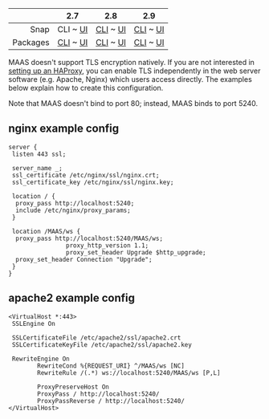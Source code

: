 <!-- deb-2-7-cli
||2.7|2.8|2.9|
|-----:|:-----:|:-----:|:-----:|
|Snap|[CLI](/t/configuring-tls-encryption/2538) ~ [UI](/t/configuring-tls-encryption/2539)|[CLI](/t/configuring-tls-encryption/2540) ~ [UI](/t/configuring-tls-encryption/2541)|[CLI](/t/configuring-tls-encryption/2542) ~ [UI](/t/configuring-tls-encryption/2543)|
|Packages|CLI ~ [UI](/t/configuring-tls-encryption/2545)|[CLI](/t/configuring-tls-encryption/2546) ~ [UI](/t/configuring-tls-encryption/2547)|[CLI](/t/configuring-tls-encryption/2548) ~ [UI](/t/configuring-tls-encryption/2549)|
 deb-2-7-cli -->

<!-- deb-2-7-ui
||2.7|2.8|2.9|
|-----:|:-----:|:-----:|:-----:|
|Snap|[CLI](/t/configuring-tls-encryption/2538) ~ [UI](/t/configuring-tls-encryption/2539)|[CLI](/t/configuring-tls-encryption/2540) ~ [UI](/t/configuring-tls-encryption/2541)|[CLI](/t/configuring-tls-encryption/2542) ~ [UI](/t/configuring-tls-encryption/2543)|
|Packages|[CLI](/t/configuring-tls-encryption/2544) ~ UI|[CLI](/t/configuring-tls-encryption/2546) ~ [UI](/t/configuring-tls-encryption/2547)|[CLI](/t/configuring-tls-encryption/2548) ~ [UI](/t/configuring-tls-encryption/2549)|
 deb-2-7-ui -->

<!-- deb-2-8-cli
||2.7|2.8|2.9|
|-----:|:-----:|:-----:|:-----:|
|Snap|[CLI](/t/configuring-tls-encryption/2538) ~ [UI](/t/configuring-tls-encryption/2539)|[CLI](/t/configuring-tls-encryption/2540) ~ [UI](/t/configuring-tls-encryption/2541)|[CLI](/t/configuring-tls-encryption/2542) ~ [UI](/t/configuring-tls-encryption/2543)|
|Packages|[CLI](/t/configuring-tls-encryption/2544) ~ [UI](/t/configuring-tls-encryption/2545)|CLI ~ [UI](/t/configuring-tls-encryption/2547)|[CLI](/t/configuring-tls-encryption/2548) ~ [UI](/t/configuring-tls-encryption/2549)|
 deb-2-8-cli -->

<!-- deb-2-8-ui
||2.7|2.8|2.9|
|-----:|:-----:|:-----:|:-----:|
|Snap|[CLI](/t/configuring-tls-encryption/2538) ~ [UI](/t/configuring-tls-encryption/2539)|[CLI](/t/configuring-tls-encryption/2540) ~ [UI](/t/configuring-tls-encryption/2541)|[CLI](/t/configuring-tls-encryption/2542) ~ [UI](/t/configuring-tls-encryption/2543)|
|Packages|[CLI](/t/configuring-tls-encryption/2544) ~ [UI](/t/configuring-tls-encryption/2545)|[CLI](/t/configuring-tls-encryption/2546) ~ UI|[CLI](/t/configuring-tls-encryption/2548) ~ [UI](/t/configuring-tls-encryption/2549)|
 deb-2-8-ui -->

<!-- deb-2-9-cli
||2.7|2.8|2.9|
|-----:|:-----:|:-----:|:-----:|
|Snap|[CLI](/t/configuring-tls-encryption/2538) ~ [UI](/t/configuring-tls-encryption/2539)|[CLI](/t/configuring-tls-encryption/2540) ~ [UI](/t/configuring-tls-encryption/2541)|[CLI](/t/configuring-tls-encryption/2542) ~ [UI](/t/configuring-tls-encryption/2543)|
|Packages|[CLI](/t/configuring-tls-encryption/2544) ~ [UI](/t/configuring-tls-encryption/2545)|[CLI](/t/configuring-tls-encryption/2546) ~ [UI](/t/configuring-tls-encryption/2547)|CLI ~ [UI](/t/configuring-tls-encryption/2549)|
 deb-2-9-cli -->

<!-- deb-2-9-ui
||2.7|2.8|2.9|
|-----:|:-----:|:-----:|:-----:|
|Snap|[CLI](/t/configuring-tls-encryption/2538) ~ [UI](/t/configuring-tls-encryption/2539)|[CLI](/t/configuring-tls-encryption/2540) ~ [UI](/t/configuring-tls-encryption/2541)|[CLI](/t/configuring-tls-encryption/2542) ~ [UI](/t/configuring-tls-encryption/2543)|
|Packages|[CLI](/t/configuring-tls-encryption/2544) ~ [UI](/t/configuring-tls-encryption/2545)|[CLI](/t/configuring-tls-encryption/2546) ~ [UI](/t/configuring-tls-encryption/2547)|[CLI](/t/configuring-tls-encryption/2548) ~ UI|
 deb-2-9-ui -->

||2.7|2.8|2.9|
|-----:|:-----:|:-----:|:-----:|
|Snap|CLI ~ [UI](/t/configuring-tls-encryption/2539)|[CLI](/t/configuring-tls-encryption/2540) ~ [UI](/t/configuring-tls-encryption/2541)|[CLI](/t/configuring-tls-encryption/2542) ~ [UI](/t/configuring-tls-encryption/2543)|
|Packages|[CLI](/t/configuring-tls-encryption/2544) ~ [UI](/t/configuring-tls-encryption/2545)|[CLI](/t/configuring-tls-encryption/2546) ~ [UI](/t/configuring-tls-encryption/2547)|[CLI](/t/configuring-tls-encryption/2548) ~ [UI](/t/configuring-tls-encryption/2549)|

<!-- snap-2-7-ui
||2.7|2.8|2.9|
|-----:|:-----:|:-----:|:-----:|
|Snap|[CLI](/t/configuring-tls-encryption/2538) ~ UI|[CLI](/t/configuring-tls-encryption/2540) ~ [UI](/t/configuring-tls-encryption/2541)|[CLI](/t/configuring-tls-encryption/2542) ~ [UI](/t/configuring-tls-encryption/2543)|
|Packages|[CLI](/t/configuring-tls-encryption/2544) ~ [UI](/t/configuring-tls-encryption/2545)|[CLI](/t/configuring-tls-encryption/2546) ~ [UI](/t/configuring-tls-encryption/2547)|[CLI](/t/configuring-tls-encryption/2548) ~ [UI](/t/configuring-tls-encryption/2549)|
 snap-2-7-ui -->

<!-- snap-2-8-cli
||2.7|2.8|2.9|
|-----:|:-----:|:-----:|:-----:|
|Snap|[CLI](/t/configuring-tls-encryption/2538) ~ [UI](/t/configuring-tls-encryption/2539)|CLI ~ [UI](/t/configuring-tls-encryption/2541)|[CLI](/t/configuring-tls-encryption/2542) ~ [UI](/t/configuring-tls-encryption/2543)|
|Packages|[CLI](/t/configuring-tls-encryption/2544) ~ [UI](/t/configuring-tls-encryption/2545)|[CLI](/t/configuring-tls-encryption/2546) ~ [UI](/t/configuring-tls-encryption/2547)|[CLI](/t/configuring-tls-encryption/2548) ~ [UI](/t/configuring-tls-encryption/2549)|
 snap-2-8-cli -->

<!-- snap-2-8-ui
||2.7|2.8|2.9|
|-----:|:-----:|:-----:|:-----:|
|Snap|[CLI](/t/configuring-tls-encryption/2538) ~ [UI](/t/configuring-tls-encryption/2539)|[CLI](/t/configuring-tls-encryption/2540) ~ UI|[CLI](/t/configuring-tls-encryption/2542) ~ [UI](/t/configuring-tls-encryption/2543)|
|Packages|[CLI](/t/configuring-tls-encryption/2544) ~ [UI](/t/configuring-tls-encryption/2545)|[CLI](/t/configuring-tls-encryption/2546) ~ [UI](/t/configuring-tls-encryption/2547)|[CLI](/t/configuring-tls-encryption/2548) ~ [UI](/t/configuring-tls-encryption/2549)|
 snap-2-8-ui -->

<!-- snap-2-9-cli
||2.7|2.8|2.9|
|-----:|:-----:|:-----:|:-----:|
|Snap|[CLI](/t/configuring-tls-encryption/2538) ~ [UI](/t/configuring-tls-encryption/2539)|[CLI](/t/configuring-tls-encryption/2540) ~ [UI](/t/configuring-tls-encryption/2541)|CLI ~ [UI](/t/configuring-tls-encryption/2543)|
|Packages|[CLI](/t/configuring-tls-encryption/2544) ~ [UI](/t/configuring-tls-encryption/2545)|[CLI](/t/configuring-tls-encryption/2546) ~ [UI](/t/configuring-tls-encryption/2547)|[CLI](/t/configuring-tls-encryption/2548) ~ [UI](/t/configuring-tls-encryption/2549)|
 snap-2-9-cli -->

<!-- snap-2-9-ui
||2.7|2.8|2.9|
|-----:|:-----:|:-----:|:-----:|
|Snap|[CLI](/t/configuring-tls-encryption/2538) ~ [UI](/t/configuring-tls-encryption/2539)|[CLI](/t/configuring-tls-encryption/2540) ~ [UI](/t/configuring-tls-encryption/2541)|[CLI](/t/configuring-tls-encryption/2542) ~ UI|
|Packages|[CLI](/t/configuring-tls-encryption/2544) ~ [UI](/t/configuring-tls-encryption/2545)|[CLI](/t/configuring-tls-encryption/2546) ~ [UI](/t/configuring-tls-encryption/2547)|[CLI](/t/configuring-tls-encryption/2548) ~ [UI](/t/configuring-tls-encryption/2549)|
 snap-2-9-ui -->

<!-- deb-2-7-cli
MAAS doesn't support TLS encryption natively.  If you are not interested in [setting up an HAProxy](/t/high-availability/2688#heading--load-balancing-with-haproxy-optional), you can enable TLS independently in the web server software (e.g. Apache, Nginx) which users access directly.  The examples below explain how to create this configuration.
 deb-2-7-cli -->

<!-- deb-2-7-ui
MAAS doesn't support TLS encryption natively.  If you are not interested in [setting up an HAProxy](/t/high-availability/2689#heading--load-balancing-with-haproxy-optional), you can enable TLS independently in the web server software (e.g. Apache, Nginx) which users access directly.  The examples below explain how to create this configuration.
 deb-2-7-ui -->

<!-- deb-2-8-cli
MAAS doesn't support TLS encryption natively.  If you are not interested in [setting up an HAProxy](/t/high-availability/2690#heading--load-balancing-with-haproxy-optional), you can enable TLS independently in the web server software (e.g. Apache, Nginx) which users access directly.  The examples below explain how to create this configuration.
 deb-2-8-cli -->

<!-- deb-2-8-ui
MAAS doesn't support TLS encryption natively.  If you are not interested in [setting up an HAProxy](/t/high-availability/2691#heading--load-balancing-with-haproxy-optional), you can enable TLS independently in the web server software (e.g. Apache, Nginx) which users access directly.  The examples below explain how to create this configuration.
 deb-2-8-ui -->

<!-- deb-2-9-cli
MAAS doesn't support TLS encryption natively.  If you are not interested in [setting up an HAProxy](/t/high-availability/2692#heading--load-balancing-with-haproxy-optional), you can enable TLS independently in the web server software (e.g. Apache, Nginx) which users access directly.  The examples below explain how to create this configuration.
 deb-2-9-cli -->

<!-- deb-2-9-ui
MAAS doesn't support TLS encryption natively.  If you are not interested in [setting up an HAProxy](/t/high-availability/2693#heading--load-balancing-with-haproxy-optional), you can enable TLS independently in the web server software (e.g. Apache, Nginx) which users access directly.  The examples below explain how to create this configuration.
 deb-2-9-ui -->

MAAS doesn't support TLS encryption natively.  If you are not interested in [setting up an HAProxy](/t/high-availability/2682#heading--load-balancing-with-haproxy-optional), you can enable TLS independently in the web server software (e.g. Apache, Nginx) which users access directly.  The examples below explain how to create this configuration.

<!-- snap-2-7-ui
MAAS doesn't support TLS encryption natively.  If you are not interested in [setting up an HAProxy](/t/high-availability/2683#heading--load-balancing-with-haproxy-optional), you can enable TLS independently in the web server software (e.g. Apache, Nginx) which users access directly.  The examples below explain how to create this configuration.
 snap-2-7-ui -->

<!-- snap-2-8-cli
MAAS doesn't support TLS encryption natively.  If you are not interested in [setting up an HAProxy](/t/high-availability/2684#heading--load-balancing-with-haproxy-optional), you can enable TLS independently in the web server software (e.g. Apache, Nginx) which users access directly.  The examples below explain how to create this configuration.
 snap-2-8-cli -->

<!-- snap-2-8-ui
MAAS doesn't support TLS encryption natively.  If you are not interested in [setting up an HAProxy](/t/high-availability/2685#heading--load-balancing-with-haproxy-optional), you can enable TLS independently in the web server software (e.g. Apache, Nginx) which users access directly.  The examples below explain how to create this configuration.
 snap-2-8-ui -->

<!-- snap-2-9-cli
MAAS doesn't support TLS encryption natively.  If you are not interested in [setting up an HAProxy](/t/high-availability/2686#heading--load-balancing-with-haproxy-optional), you can enable TLS independently in the web server software (e.g. Apache, Nginx) which users access directly.  The examples below explain how to create this configuration.
 snap-2-9-cli -->

<!-- snap-2-9-ui
MAAS doesn't support TLS encryption natively.  If you are not interested in [setting up an HAProxy](/t/high-availability/2687#heading--load-balancing-with-haproxy-optional), you can enable TLS independently in the web server software (e.g. Apache, Nginx) which users access directly.  The examples below explain how to create this configuration.
 snap-2-9-ui -->

Note that MAAS doesn't bind to port 80; instead, MAAS binds to port 5240.

<h2 id="heading--nginx">nginx example config</h2>

    server {
     listen 443 ssl;

     server_name _;
     ssl_certificate /etc/nginx/ssl/nginx.crt;
     ssl_certificate_key /etc/nginx/ssl/nginx.key;

     location / {
      proxy_pass http://localhost:5240;
      include /etc/nginx/proxy_params;
     }

     location /MAAS/ws {
      proxy_pass http://localhost:5240/MAAS/ws;
                    proxy_http_version 1.1;
                    proxy_set_header Upgrade $http_upgrade;
      proxy_set_header Connection "Upgrade";
     }
    }

<h2 id="heading--apache2">apache2 example config</h2>

    <VirtualHost *:443>
     SSLEngine On

     SSLCertificateFile /etc/apache2/ssl/apache2.crt
     SSLCertificateKeyFile /etc/apache2/ssl/apache2.key

     RewriteEngine On
            RewriteCond %{REQUEST_URI} ^/MAAS/ws [NC]
            RewriteRule /(.*) ws://localhost:5240/MAAS/ws [P,L]

            ProxyPreserveHost On
            ProxyPass / http://localhost:5240/
            ProxyPassReverse / http://localhost:5240/
    </VirtualHost>